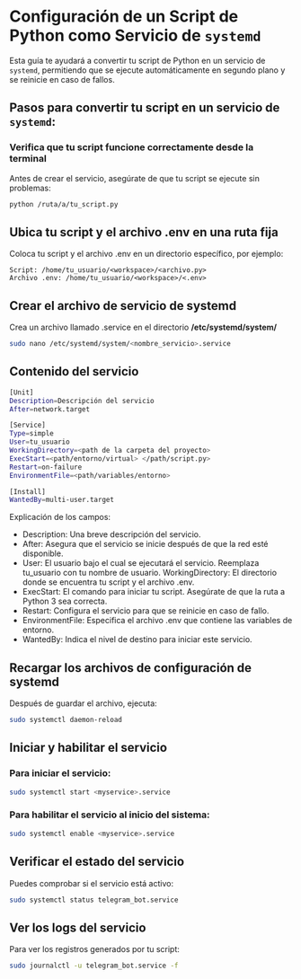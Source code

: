# Configuración de un Script de Python como Servicio de `systemd`

Esta guía te ayudará a convertir tu script de Python en un servicio de `systemd`, permitiendo que se ejecute automáticamente en segundo plano y se reinicie en caso de fallos.

## Pasos para convertir tu script en un servicio de `systemd`:

### Verifica que tu script funcione correctamente desde la terminal

Antes de crear el servicio, asegúrate de que tu script se ejecute sin problemas:

```bash
python /ruta/a/tu_script.py
```

## Ubica tu script y el archivo .env en una ruta fija

Coloca tu script y el archivo .env en un directorio específico, por ejemplo:

    Script: /home/tu_usuario/<workspace>/<archivo.py>
    Archivo .env: /home/tu_usuario/<workspace>/<.env>

## Crear el archivo de servicio de systemd

Crea un archivo llamado <myservice>.service en el directorio **/etc/systemd/system/**
```bash
sudo nano /etc/systemd/system/<nombre_servicio>.service
```

## Contenido del servicio
```bash
[Unit]
Description=Descripción del servicio
After=network.target

[Service]
Type=simple
User=tu_usuario
WorkingDirectory=<path de la carpeta del proyecto>
ExecStart=<path/entorno/virtual> </path/script.py>
Restart=on-failure
EnvironmentFile=<path/variables/entorno>

[Install]
WantedBy=multi-user.target
```

Explicación de los campos:
- Description: Una breve descripción del servicio.
- After: Asegura que el servicio se inicie después de que la red esté disponible.
- User: El usuario bajo el cual se ejecutará el servicio. Reemplaza tu_usuario con tu nombre de usuario.
    WorkingDirectory: El directorio donde se encuentra tu script y el archivo .env.
- ExecStart: El comando para iniciar tu script. Asegúrate de que la ruta a Python 3 sea correcta.
- Restart: Configura el servicio para que se reinicie en caso de fallo.
- EnvironmentFile: Especifica el archivo .env que contiene las variables de entorno.
- WantedBy: Indica el nivel de destino para iniciar este servicio.


## Recargar los archivos de configuración de systemd

Después de guardar el archivo, ejecuta:
```bash
sudo systemctl daemon-reload
```

## Iniciar y habilitar el servicio
### Para iniciar el servicio:
```bash
sudo systemctl start <myservice>.service
```
### Para habilitar el servicio al inicio del sistema:
```bash
sudo systemctl enable <myservice>.service
```


## Verificar el estado del servicio
Puedes comprobar si el servicio está activo:
```bash 
sudo systemctl status telegram_bot.service
```

## Ver los logs del servicio
Para ver los registros generados por tu script:
```bash 
sudo journalctl -u telegram_bot.service -f
```
